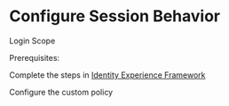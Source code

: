 # Configure Session Behavior

Login Scope



Prerequisites:&#x20;

Complete the steps in [Identity Experience Framework](create-aad-b2c-instance/identity-experience-framework.md)



Configure the custom policy

